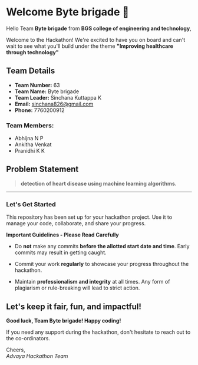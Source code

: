 # Welcome Byte brigade 👋

Hello Team **Byte brigade** from **BGS college of engineering and technology**,

Welcome to the Hackathon! We're excited to have you on board and can't wait to see what you'll build under the theme **"Improving healthcare through technology"** 

## Team Details

- **Team Number:** 63  
- **Team Name:** Byte brigade
- **Team Leader:** Sinchana Kuttappa K  
- **Email:** sinchana826@gmail.com  
- **Phone:** 7760200912  

### Team Members:
- Abhijna N P 
- Ankitha Venkat 
- Pranidhi K K 

## Problem Statement

> **detection of heart disease using machine learning algorithms.**

---

### Let's Get Started 

This repository has been set up for your hackathon project. Use it to manage your code, collaborate, and share your progress.

**Important Guidelines - Please Read Carefully**

- Do **not** make any commits **before the allotted start date and time**. Early commits may result in getting caught.
- Commit your work **regularly** to showcase your progress throughout the hackathon.

- Maintain **professionalism and integrity** at all times. Any form of plagiarism or rule-breaking will lead to strict action.

Let's keep it fair, fun, and impactful! 
---

**Good luck, Team Byte brigade! Happy coding!**

If you need any support during the hackathon, don't hesitate to reach out to the co-ordinators.

Cheers,  
_Advaya Hackathon Team_